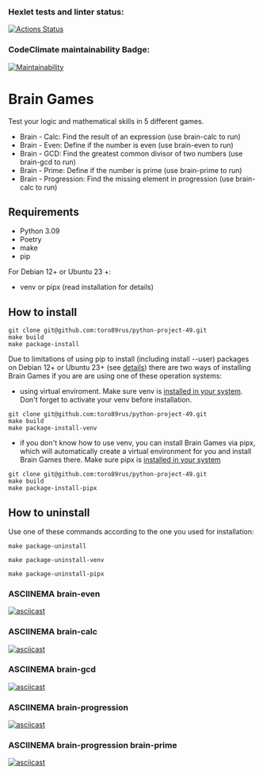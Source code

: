 ### Hexlet tests and linter status:
[![Actions Status](https://github.com/toro89rus/python-project-49/actions/workflows/hexlet-check.yml/badge.svg)](https://github.com/toro89rus/python-project-49/actions)

### CodeClimate maintainability Badge:
[![Maintainability](https://api.codeclimate.com/v1/badges/0eac92deb91a8a7b53a7/maintainability)](https://codeclimate.com/github/toro89rus/python-project-49/maintainability)

# Brain Games
Test your logic and mathematical skills in 5 different games.
- Brain - Calc: Find the result of an expression (use brain-calc to run)
- Brain - Even: Define if the number is even (use brain-even to run)
- Brain - GCD: Find the greatest common divisor of two numbers (use brain-gcd to run)
- Brain - Prime: Define if the number is prime (use brain-prime to run)
- Brain - Progression: Find the missing element in progression (use brain-calc to run)


## Requirements
- Python 3.09
- Poetry
- make
- pip

For Debian 12+ or Ubuntu 23 +:
- venv or pipx (read installation for details)

## How to install
```
git clone git@github.com:toro89rus/python-project-49.git
make build
make package-install
```

Due to limitations of using pip to install (including install --user) packages on Debian 12+ or Ubuntu 23+ (see [details](https://packaging.python.org/en/latest/specifications/externally-managed-environments/#externally-managed-environments)) there are two ways of installing Brain Games if you are are using one of these operation systems:
- using virtual enviroment. Make sure venv is [installed in your system](https://virtualenv.pypa.io/en/latest/installation.html). Don't forget to activate your venv before installation.

```
git clone git@github.com:toro89rus/python-project-49.git
make build
make package-install-venv
```

- if you don't know how to use venv, you can install Brain Games via pipx, which will automatically create a virtual environment for you and install Brain Games there. Make sure pipx is [installed in your system](https://pipx.pypa.io/stable/installation/)

```
git clone git@github.com:toro89rus/python-project-49.git
make build
make package-install-pipx
```

## How to uninstall
Use one of these commands according to the one you used for installation:

```
make package-uninstall
```

```
make package-uninstall-venv
```

```
make package-uninstall-pipx
```


### ASCIINEMA brain-even
[![asciicast](https://asciinema.org/a/ZcKBL4BOzL3Kf9uOdWLLiiFac.svg)](https://asciinema.org/a/ZcKBL4BOzL3Kf9uOdWLLiiFac)

### ASCIINEMA brain-calc
[![asciicast](https://asciinema.org/a/Jq4HjG82pacJBDS04WtxtYZEB.svg)](https://asciinema.org/a/Jq4HjG82pacJBDS04WtxtYZEB)

### ASCIINEMA brain-gcd
[![asciicast](https://asciinema.org/a/NMZqFUNJHmPrye2Fnbd0z2sLa.svg)](https://asciinema.org/a/NMZqFUNJHmPrye2Fnbd0z2sLa)

### ASCIINEMA brain-progression
[![asciicast](https://asciinema.org/a/tAVwpaYyOOUZwMO5FmSOufTqG.svg)](https://asciinema.org/a/tAVwpaYyOOUZwMO5FmSOufTqG)


### ASCIINEMA brain-progression brain-prime
[![asciicast](https://asciinema.org/a/3dp9MhVpqR2FBmSWaQv1EJ05S.svg)](https://asciinema.org/a/3dp9MhVpqR2FBmSWaQv1EJ05S)